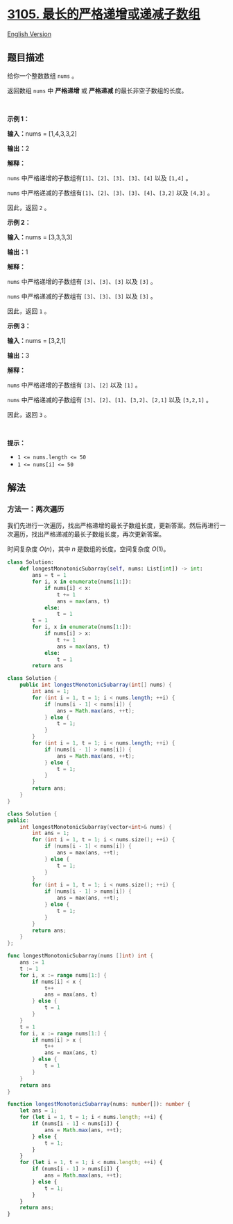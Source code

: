 # [3105. 最长的严格递增或递减子数组](https://leetcode.cn/problems/longest-strictly-increasing-or-strictly-decreasing-subarray)

[English Version](/solution/3100-3199/3105.Longest%20Strictly%20Increasing%20or%20Strictly%20Decreasing%20Subarray/README_EN.md)

<!-- tags:数组 -->

<!-- difficulty:简单 -->

## 题目描述

<!-- 这里写题目描述 -->

<p>给你一个整数数组 <code>nums</code> 。</p>

<p>返回数组 <code>nums</code> 中 <strong><span data-keyword="strictly-increasing-array">严格递增</span></strong> 或 <strong><span data-keyword="strictly-decreasing-array">严格递减</span> </strong>的最长非空子数组的长度。</p>

<p>&nbsp;</p>

<p><strong class="example">示例 1：</strong></p>

<div class="example-block">
<p><strong>输入：</strong><span class="example-io">nums = [1,4,3,3,2]</span></p>

<p><strong>输出：</strong><span class="example-io">2</span></p>

<p><strong>解释：</strong></p>

<p><code>nums</code> 中严格递增的子数组有<code>[1]</code>、<code>[2]</code>、<code>[3]</code>、<code>[3]</code>、<code>[4]</code> 以及 <code>[1,4]</code> 。</p>

<p><code>nums</code> 中严格递减的子数组有<code>[1]</code>、<code>[2]</code>、<code>[3]</code>、<code>[3]</code>、<code>[4]</code>、<code>[3,2]</code> 以及 <code>[4,3]</code> 。</p>

<p>因此，返回 <code>2</code> 。</p>
</div>

<p><strong class="example">示例 2：</strong></p>

<div class="example-block">
<p><strong>输入：</strong><span class="example-io">nums = [3,3,3,3]</span></p>

<p><strong>输出：</strong><span class="example-io">1</span></p>

<p><strong>解释：</strong></p>

<p><code>nums</code> 中严格递增的子数组有 <code>[3]</code>、<code>[3]</code>、<code>[3]</code> 以及 <code>[3]</code> 。</p>

<p><code>nums</code> 中严格递减的子数组有 <code>[3]</code>、<code>[3]</code>、<code>[3]</code> 以及 <code>[3]</code> 。</p>

<p>因此，返回 <code>1</code> 。</p>
</div>

<p><strong class="example">示例 3：</strong></p>

<div class="example-block">
<p><strong>输入：</strong><span class="example-io">nums = [3,2,1]</span></p>

<p><strong>输出：</strong><span class="example-io">3</span></p>

<p><strong>解释：</strong></p>

<p><code>nums</code> 中严格递增的子数组有 <code>[3]</code>、<code>[2]</code> 以及 <code>[1]</code> 。</p>

<p><code>nums</code> 中严格递减的子数组有 <code>[3]</code>、<code>[2]</code>、<code>[1]</code>、<code>[3,2]</code>、<code>[2,1]</code> 以及 <code>[3,2,1]</code> 。</p>

<p>因此，返回 <code>3</code> 。</p>
</div>

<p>&nbsp;</p>

<p><strong>提示：</strong></p>

<ul>
	<li><code>1 &lt;= nums.length &lt;= 50</code></li>
	<li><code>1 &lt;= nums[i] &lt;= 50</code></li>
</ul>

## 解法

### 方法一：两次遍历

我们先进行一次遍历，找出严格递增的最长子数组长度，更新答案。然后再进行一次遍历，找出严格递减的最长子数组长度，再次更新答案。

时间复杂度 $O(n)$，其中 $n$ 是数组的长度。空间复杂度 $O(1)$。

<!-- tabs:start -->

```python
class Solution:
    def longestMonotonicSubarray(self, nums: List[int]) -> int:
        ans = t = 1
        for i, x in enumerate(nums[1:]):
            if nums[i] < x:
                t += 1
                ans = max(ans, t)
            else:
                t = 1
        t = 1
        for i, x in enumerate(nums[1:]):
            if nums[i] > x:
                t += 1
                ans = max(ans, t)
            else:
                t = 1
        return ans
```

```java
class Solution {
    public int longestMonotonicSubarray(int[] nums) {
        int ans = 1;
        for (int i = 1, t = 1; i < nums.length; ++i) {
            if (nums[i - 1] < nums[i]) {
                ans = Math.max(ans, ++t);
            } else {
                t = 1;
            }
        }
        for (int i = 1, t = 1; i < nums.length; ++i) {
            if (nums[i - 1] > nums[i]) {
                ans = Math.max(ans, ++t);
            } else {
                t = 1;
            }
        }
        return ans;
    }
}
```

```cpp
class Solution {
public:
    int longestMonotonicSubarray(vector<int>& nums) {
        int ans = 1;
        for (int i = 1, t = 1; i < nums.size(); ++i) {
            if (nums[i - 1] < nums[i]) {
                ans = max(ans, ++t);
            } else {
                t = 1;
            }
        }
        for (int i = 1, t = 1; i < nums.size(); ++i) {
            if (nums[i - 1] > nums[i]) {
                ans = max(ans, ++t);
            } else {
                t = 1;
            }
        }
        return ans;
    }
};
```

```go
func longestMonotonicSubarray(nums []int) int {
	ans := 1
	t := 1
	for i, x := range nums[1:] {
		if nums[i] < x {
			t++
			ans = max(ans, t)
		} else {
			t = 1
		}
	}
	t = 1
	for i, x := range nums[1:] {
		if nums[i] > x {
			t++
			ans = max(ans, t)
		} else {
			t = 1
		}
	}
	return ans
}
```

```ts
function longestMonotonicSubarray(nums: number[]): number {
    let ans = 1;
    for (let i = 1, t = 1; i < nums.length; ++i) {
        if (nums[i - 1] < nums[i]) {
            ans = Math.max(ans, ++t);
        } else {
            t = 1;
        }
    }
    for (let i = 1, t = 1; i < nums.length; ++i) {
        if (nums[i - 1] > nums[i]) {
            ans = Math.max(ans, ++t);
        } else {
            t = 1;
        }
    }
    return ans;
}
```

<!-- tabs:end -->

<!-- end -->
